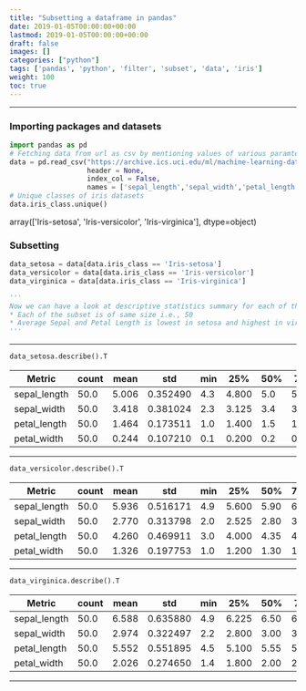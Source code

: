 ```yaml
---
title: "Subsetting a dataframe in pandas"
date: 2019-01-05T00:00:00+00:00
lastmod: 2019-01-05T00:00:00+00:00
draft: false
images: []
categories: ["python"]
tags: ['pandas', 'python', 'filter', 'subset', 'data', 'iris']
weight: 100
toc: true
---
```


---
### Importing packages and datasets
```python
import pandas as pd
# Fetching data from url as csv by mentioning values of various paramters
data = pd.read_csv("https://archive.ics.uci.edu/ml/machine-learning-databases/iris/iris.data",
                   header = None,
                   index_col = False,
                   names = ['sepal_length','sepal_width','petal_length','petal_width','iris_class'])
# Unique classes of iris datasets
data.iris_class.unique()
```
>
 array(['Iris-setosa', 'Iris-versicolor', 'Iris-virginica'], dtype=object)


### Subsetting

```python
data_setosa = data[data.iris_class == 'Iris-setosa']
data_versicolor = data[data.iris_class == 'Iris-versicolor']
data_virginica = data[data.iris_class == 'Iris-virginica']

'''
Now we can have a look at descriptive statistics summary for each of the subset and can make inference like following -
* Each of the subset is of same size i.e., 50
* Average Sepal and Petal Length is lowest in setosa and highest in virginica
'''
```



---

```python
data_setosa.describe().T
```

| Metric | count | mean | std | min | 25% | 50% | 75% | max |
|--------|-------|------|-----|-----|-----|-----|-----|-----|
| sepal_length | 50.0 | 5.006 | 0.352490 | 4.3 | 4.800 | 5.0 | 5.200 | 5.8 |
| sepal_width | 50.0 | 3.418 | 0.381024 | 2.3 | 3.125 | 3.4 | 3.675 | 4.4 |
| petal_length | 50.0 | 1.464 | 0.173511 | 1.0 | 1.400 | 1.5 | 1.575 | 1.9 |
| petal_width | 50.0 | 0.244 | 0.107210 | 0.1 | 0.200 | 0.2 | 0.300 | 0.6 |
---

```python
data_versicolor.describe().T
```

| Metric | count | mean | std | min | 25% | 50% | 75% | max |
|--------|-------|------|-----|-----|-----|-----|-----|-----|
| sepal_length | 50.0 | 5.936 | 0.516171 | 4.9 | 5.600 | 5.90 | 6.3 | 7.0 |
| sepal_width | 50.0 | 2.770 | 0.313798 | 2.0 | 2.525 | 2.80 | 3.0 | 3.4 |
| petal_length | 50.0 | 4.260 | 0.469911 | 3.0 | 4.000 | 4.35 | 4.6 | 5.1 |
| petal_width | 50.0 | 1.326 | 0.197753 | 1.0 | 1.200 | 1.30 | 1.5 | 1.8 |
---

```python
data_virginica.describe().T
```

| Metric | count | mean | std | min | 25% | 50% | 75% | max |
|--------|-------|------|-----|-----|-----|-----|-----|-----|
| sepal_length | 50.0 | 6.588 | 0.635880 | 4.9 | 6.225 | 6.50 | 6.900 | 7.9 |
| sepal_width | 50.0 | 2.974 | 0.322497 | 2.2 | 2.800 | 3.00 | 3.175 | 3.8 |
| petal_length | 50.0 | 5.552 | 0.551895 | 4.5 | 5.100 | 5.55 | 5.875 | 6.9 |
| petal_width | 50.0 | 2.026 | 0.274650 | 1.4 | 1.800 | 2.00 | 2.300 | 2.5 |
---

